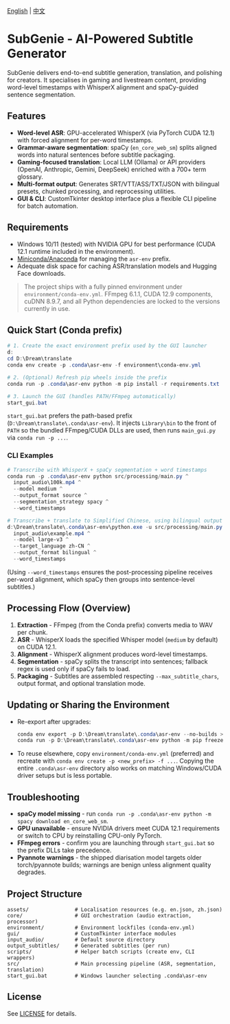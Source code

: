 ﻿[English](README.md) | [中文](README.zh.md)

# SubGenie - AI-Powered Subtitle Generator

SubGenie delivers end-to-end subtitle generation, translation, and polishing for creators. It specialises in gaming and livestream content, providing word-level timestamps with WhisperX alignment and spaCy-guided sentence segmentation.

## Features
- **Word-level ASR**: GPU-accelerated WhisperX (via PyTorch CUDA 12.1) with forced alignment for per-word timestamps.
- **Grammar-aware segmentation**: spaCy (`en_core_web_sm`) splits aligned words into natural sentences before subtitle packaging.
- **Gaming-focused translation**: Local LLM (Ollama) or API providers (OpenAI, Anthropic, Gemini, DeepSeek) enriched with a 700+ term glossary.
- **Multi-format output**: Generates SRT/VTT/ASS/TXT/JSON with bilingual presets, chunked processing, and reprocessing utilities.
- **GUI & CLI**: CustomTkinter desktop interface plus a flexible CLI pipeline for batch automation.

## Requirements
- Windows 10/11 (tested) with NVIDIA GPU for best performance (CUDA 12.1 runtime included in the environment).
- [Miniconda/Anaconda](https://docs.conda.io/en/latest/miniconda.html) for managing the `asr-env` prefix.
- Adequate disk space for caching ASR/translation models and Hugging Face downloads.

> The project ships with a fully pinned environment under `environment/conda-env.yml`. FFmpeg 6.1.1, CUDA 12.9 components, cuDNN 8.9.7, and all Python dependencies are locked to the versions currently in use.

## Quick Start (Conda prefix)
```powershell
# 1. Create the exact environment prefix used by the GUI launcher
d:
cd D:\Dream\translate
conda env create -p .conda\asr-env -f environment\conda-env.yml

# 2. (Optional) Refresh pip wheels inside the prefix
conda run -p .conda\asr-env python -m pip install -r requirements.txt

# 3. Launch the GUI (handles PATH/FFmpeg automatically)
start_gui.bat
```

`start_gui.bat` prefers the path-based prefix (`D:\Dream\translate\.conda\asr-env`). It injects `Library\bin` to the front of `PATH` so the bundled FFmpeg/CUDA DLLs are used, then runs `main_gui.py` via `conda run -p ...`.

### CLI Examples
```powershell
# Transcribe with WhisperX + spaCy segmentation + word timestamps
conda run -p .conda\asr-env python src/processing/main.py ^
  input_audio\100k.mp4 ^
  --model medium ^
  --output_format source ^
  --segmentation_strategy spacy ^
  --word_timestamps

# Transcribe + translate to Simplified Chinese, using bilingual output
d:\Dream\translate\.conda\asr-env\python.exe -u src/processing/main.py ^
  input_audio\example.mp4 ^
  --model large-v3 ^
  --target_language zh-CN ^
  --output_format bilingual ^
  --word_timestamps
```
(Using `--word_timestamps` ensures the post-processing pipeline receives per-word alignment, which spaCy then groups into sentence-level subtitles.)

## Processing Flow (Overview)
1. **Extraction** - FFmpeg (from the Conda prefix) converts media to WAV per chunk.
2. **ASR** - WhisperX loads the specified Whisper model (`medium` by default) on CUDA 12.1.
3. **Alignment** - WhisperX alignment produces word-level timestamps.
4. **Segmentation** - spaCy splits the transcript into sentences; fallback regex is used only if spaCy fails to load.
5. **Packaging** - Subtitles are assembled respecting `--max_subtitle_chars`, output format, and optional translation mode.

## Updating or Sharing the Environment
- Re-export after upgrades:
  ```powershell
  conda env export -p D:\Dream\translate\.conda\asr-env --no-builds > environment\conda-env.yml
  conda run -p D:\Dream\translate\.conda\asr-env python -m pip freeze > requirements.txt
  ```
- To reuse elsewhere, copy `environment/conda-env.yml` (preferred) and recreate with `conda env create -p <new_prefix> -f ...`. Copying the entire `.conda\asr-env` directory also works on matching Windows/CUDA driver setups but is less portable.

## Troubleshooting
- **spaCy model missing** - run `conda run -p .conda\asr-env python -m spacy download en_core_web_sm`.
- **GPU unavailable** - ensure NVIDIA drivers meet CUDA 12.1 requirements or switch to CPU by reinstalling CPU-only PyTorch.
- **FFmpeg errors** - confirm you are launching through `start_gui.bat` so the prefix DLLs take precedence.
- **Pyannote warnings** - the shipped diarisation model targets older torch/pyannote builds; warnings are benign unless alignment quality degrades.

## Project Structure
```
assets/               # Localisation resources (e.g. en.json, zh.json)
core/                 # GUI orchestration (audio extraction, processor)
environment/          # Environment lockfiles (conda-env.yml)
gui/                  # CustomTkinter interface modules
input_audio/          # Default source directory
output_subtitles/     # Generated subtitles (per run)
scripts/              # Helper batch scripts (create env, CLI wrappers)
src/                  # Main processing pipeline (ASR, segmentation, translation)
start_gui.bat         # Windows launcher selecting .conda\asr-env
```

## License
See [LICENSE](LICENSE) for details.

